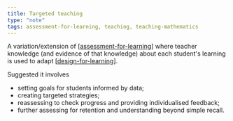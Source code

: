 ```yaml
---
title: Targeted teaching
type: "note"
tags: assessment-for-learning, teaching, teaching-mathematics
---
```




A variation/extension of [[assessment-for-learning]] where teacher knowledge (and evidence of that knowledge) about each student's learning is used to adapt [[design-for-learning]].

Suggested it involves

- setting goals for students informed by data;
- creating targeted strategies;
- reassessing to check progress and providing individualised feedback;
- further assessing for retention and understanding beyond simple recall.

[//begin]: # "Autogenerated link references for markdown compatibility"
[assessment-for-learning]: assessment-for-learning "Assessment for learning"
[design-for-learning]: ../../Design/design-for-learning "Design for learning"
[//end]: # "Autogenerated link references"